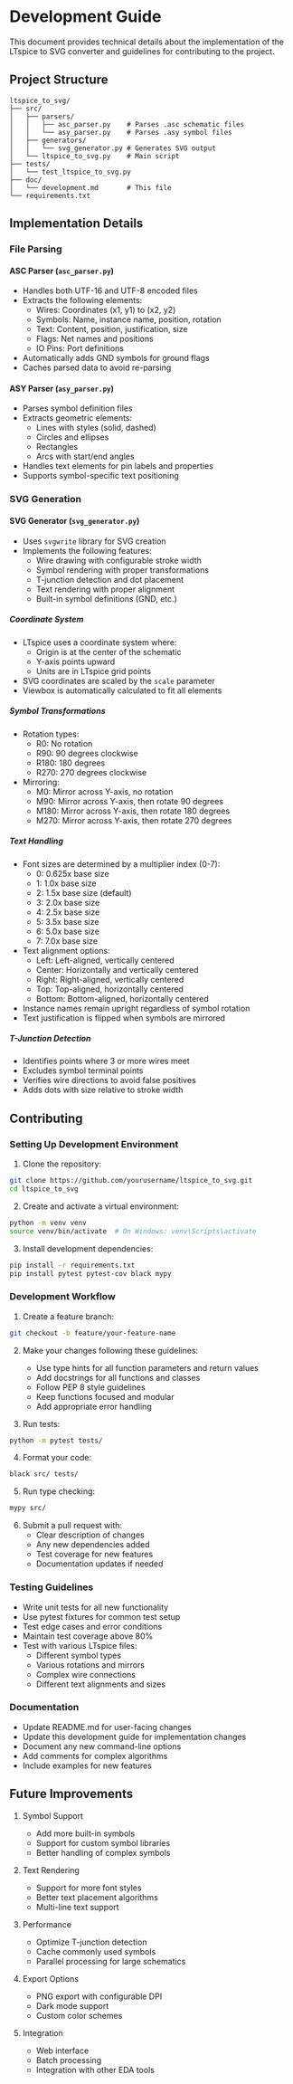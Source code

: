 # Development Guide

This document provides technical details about the implementation of the LTspice to SVG converter and guidelines for contributing to the project.

## Project Structure

```
ltspice_to_svg/
├── src/
│   ├── parsers/
│   │   ├── asc_parser.py    # Parses .asc schematic files
│   │   └── asy_parser.py    # Parses .asy symbol files
│   ├── generators/
│   │   └── svg_generator.py # Generates SVG output
│   └── ltspice_to_svg.py    # Main script
├── tests/
│   └── test_ltspice_to_svg.py
├── doc/
│   └── development.md       # This file
└── requirements.txt
```

## Implementation Details

### File Parsing

#### ASC Parser (`asc_parser.py`)
- Handles both UTF-16 and UTF-8 encoded files
- Extracts the following elements:
  - Wires: Coordinates (x1, y1) to (x2, y2)
  - Symbols: Name, instance name, position, rotation
  - Text: Content, position, justification, size
  - Flags: Net names and positions
  - IO Pins: Port definitions
- Automatically adds GND symbols for ground flags
- Caches parsed data to avoid re-parsing

#### ASY Parser (`asy_parser.py`)
- Parses symbol definition files
- Extracts geometric elements:
  - Lines with styles (solid, dashed)
  - Circles and ellipses
  - Rectangles
  - Arcs with start/end angles
- Handles text elements for pin labels and properties
- Supports symbol-specific text positioning

### SVG Generation

#### SVG Generator (`svg_generator.py`)
- Uses `svgwrite` library for SVG creation
- Implements the following features:
  - Wire drawing with configurable stroke width
  - Symbol rendering with proper transformations
  - T-junction detection and dot placement
  - Text rendering with proper alignment
  - Built-in symbol definitions (GND, etc.)

##### Coordinate System
- LTspice uses a coordinate system where:
  - Origin is at the center of the schematic
  - Y-axis points upward
  - Units are in LTspice grid points
- SVG coordinates are scaled by the `scale` parameter
- Viewbox is automatically calculated to fit all elements

##### Symbol Transformations
- Rotation types:
  - R0: No rotation
  - R90: 90 degrees clockwise
  - R180: 180 degrees
  - R270: 270 degrees clockwise
- Mirroring:
  - M0: Mirror across Y-axis, no rotation
  - M90: Mirror across Y-axis, then rotate 90 degrees
  - M180: Mirror across Y-axis, then rotate 180 degrees
  - M270: Mirror across Y-axis, then rotate 270 degrees

##### Text Handling
- Font sizes are determined by a multiplier index (0-7):
  - 0: 0.625x base size
  - 1: 1.0x base size
  - 2: 1.5x base size (default)
  - 3: 2.0x base size
  - 4: 2.5x base size
  - 5: 3.5x base size
  - 6: 5.0x base size
  - 7: 7.0x base size
- Text alignment options:
  - Left: Left-aligned, vertically centered
  - Center: Horizontally and vertically centered
  - Right: Right-aligned, vertically centered
  - Top: Top-aligned, horizontally centered
  - Bottom: Bottom-aligned, horizontally centered
- Instance names remain upright regardless of symbol rotation
- Text justification is flipped when symbols are mirrored

##### T-Junction Detection
- Identifies points where 3 or more wires meet
- Excludes symbol terminal points
- Verifies wire directions to avoid false positives
- Adds dots with size relative to stroke width

## Contributing

### Setting Up Development Environment

1. Clone the repository:
```bash
git clone https://github.com/yourusername/ltspice_to_svg.git
cd ltspice_to_svg
```

2. Create and activate a virtual environment:
```bash
python -m venv venv
source venv/bin/activate  # On Windows: venv\Scripts\activate
```

3. Install development dependencies:
```bash
pip install -r requirements.txt
pip install pytest pytest-cov black mypy
```

### Development Workflow

1. Create a feature branch:
```bash
git checkout -b feature/your-feature-name
```

2. Make your changes following these guidelines:
   - Use type hints for all function parameters and return values
   - Add docstrings for all functions and classes
   - Follow PEP 8 style guidelines
   - Keep functions focused and modular
   - Add appropriate error handling

3. Run tests:
```bash
python -m pytest tests/
```

4. Format your code:
```bash
black src/ tests/
```

5. Run type checking:
```bash
mypy src/
```

6. Submit a pull request with:
   - Clear description of changes
   - Any new dependencies added
   - Test coverage for new features
   - Documentation updates if needed

### Testing Guidelines

- Write unit tests for all new functionality
- Use pytest fixtures for common test setup
- Test edge cases and error conditions
- Maintain test coverage above 80%
- Test with various LTspice files:
  - Different symbol types
  - Various rotations and mirrors
  - Complex wire connections
  - Different text alignments and sizes

### Documentation

- Update README.md for user-facing changes
- Update this development guide for implementation changes
- Document any new command-line options
- Add comments for complex algorithms
- Include examples for new features

## Future Improvements

1. Symbol Support
   - Add more built-in symbols
   - Support for custom symbol libraries
   - Better handling of complex symbols

2. Text Rendering
   - Support for more font styles
   - Better text placement algorithms
   - Multi-line text support

3. Performance
   - Optimize T-junction detection
   - Cache commonly used symbols
   - Parallel processing for large schematics

4. Export Options
   - PNG export with configurable DPI
   - Dark mode support
   - Custom color schemes

5. Integration
   - Web interface
   - Batch processing
   - Integration with other EDA tools 